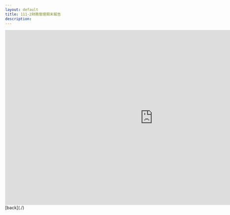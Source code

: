 ```yaml
---
layout: default
title: 111-2財務管理期末報告
description: 
---
```

<iframe src="https://docs.google.com/presentation/d/e/2PACX-1vT0aaKBYZYMMoRyo7-RdK8CBvkJtQyojnWzihfAezzssvIv_ZshR_5jXAts4ytkn0CftBUVU7-BoRiA/embed?start=false&loop=false&delayms=3000" frameborder="0" width="960" height="569" allowfullscreen="true" mozallowfullscreen="true" webkitallowfullscreen="true"></iframe>
[back](./)
